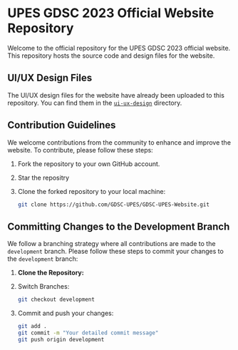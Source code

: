 # UPES GDSC 2023 Official Website Repository

Welcome to the official repository for the UPES GDSC 2023 official website. This repository hosts the source code and design files for the website.

## UI/UX Design Files

The UI/UX design files for the website have already been uploaded to this repository. You can find them in the [`ui-ux-design`](./ui-ux-design) directory.

## Contribution Guidelines

We welcome contributions from the community to enhance and improve the website. To contribute, please follow these steps:

1. Fork the repository to your own GitHub account.

2. Star the repositry

3. Clone the forked repository to your local machine:
   ```bash
   git clone https://github.com/GDSC-UPES/GDSC-UPES-Website.git

## Committing Changes to the Development Branch

We follow a branching strategy where all contributions are made to the `development` branch. Please follow these steps to commit your changes to the `development` branch:

1. **Clone the Repository:**

2. Switch Branches:
   ```bash
   git checkout development
   
3. Commit and push your changes:
   ```bash
   git add .
   git commit -m "Your detailed commit message"
   git push origin development


